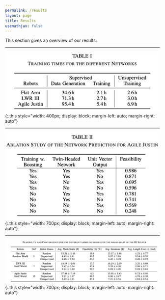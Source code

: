 ```yaml
---
permalink: /results
layout: page
title: Results
usemathjax: false
---
```


This section gives an overview of our results.

---

![Training Times](../assets/imgs/results/table_training-times.png){:.this
style="width: 400px;
display: block;
margin-left: auto;
margin-right: auto"}

---

![Ablation Study](../assets/imgs/results/table_ablation-study.png){:.this
    style="width: 700px;
    display: block;
    margin-left: auto;
    margin-right: auto"}


---

![Results](../assets/imgs/results/table_results.png){:.this
    style="width: 700px;
    display: block;
    margin-left: auto;
    margin-right: auto"}
